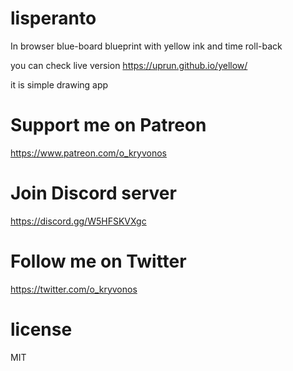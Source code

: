 # lisperanto
In browser blue-board blueprint with yellow ink and time roll-back

you can check live version https://uprun.github.io/yellow/

it is simple drawing app


# Support me on Patreon

https://www.patreon.com/o_kryvonos


# Join Discord server 

https://discord.gg/W5HFSKVXgc

# Follow me on Twitter

https://twitter.com/o_kryvonos

# license
MIT
